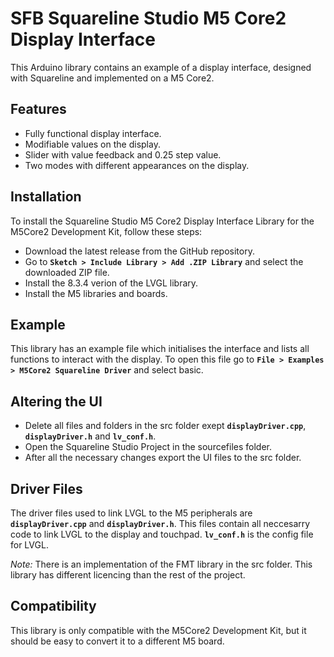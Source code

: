 # SFB Squareline Studio M5 Core2 Display Interface

This Arduino library contains an example of a display interface, designed with Squareline and implemented on a M5 Core2.

## Features
* Fully functional display interface.
* Modifiable values on the display.
* Slider with value feedback and 0.25 step value.
* Two modes with different appearances on the display.

## Installation
To install the Squareline Studio M5 Core2 Display Interface Library for the M5Core2 Development Kit, follow these steps:
* Download the latest release from the GitHub repository.
* Go to **`Sketch > Include Library > Add .ZIP Library`** and select the downloaded ZIP file.
* Install the 8.3.4 verion of the LVGL library.
* Install the M5 libraries and boards.

## Example
This library has an example file which initialises the interface and lists all functions to interact with the display.
To open this file go to **`File > Examples > M5Core2 Squareline Driver`** and select basic.

## Altering the UI
* Delete all files and folders in the src folder exept **`displayDriver.cpp`**, **`displayDriver.h`** and **`lv_conf.h`**.
* Open the Squareline Studio Project in the sourcefiles folder.
* After all the necessary changes export the UI files to the src folder.

## Driver Files
The driver files used to link LVGL to the M5 peripherals are **`displayDriver.cpp`** and **`displayDriver.h`**. This files contain all neccesarry code to link LVGL to the display and touchpad. **`lv_conf.h`** is the config file for LVGL.

*Note:* There is an implementation of the FMT library in the src folder. This library has different licencing than the rest of the project.

## Compatibility
This library is only compatible with the M5Core2 Development Kit, but it should be easy to convert it to a different M5 board.
